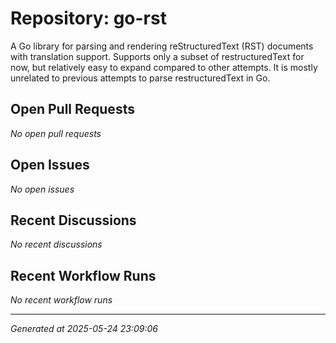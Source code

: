 # Repository: go-rst

A Go library for parsing and rendering reStructuredText (RST) documents with translation support. Supports only a subset of restructuredText for now, but relatively easy to expand compared to other attempts. It is mostly unrelated to previous attempts to parse restructuredText in Go.

## Open Pull Requests


*No open pull requests*


## Open Issues


*No open issues*


## Recent Discussions


*No recent discussions*


## Recent Workflow Runs


*No recent workflow runs*


---
*Generated at 2025-05-24 23:09:06*
